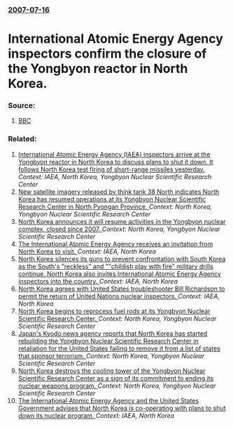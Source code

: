 ### [2007-07-16](/news/2007/07/16/index.md)

#  International Atomic Energy Agency inspectors confirm the closure of the Yongbyon reactor in North Korea. 




### Source:

1. [BBC](http://news.bbc.co.uk/2/hi/asia-pacific/6900184.stm)

### Related:

1. [ International Atomic Energy Agency (IAEA) inspectors arrive at the Yongbyon reactor in North Korea to discuss plans to shut it down. It follows North Korea test firing of short-range missiles yesterday. ](/news/2007/06/28/international-atomic-energy-agency-iaea-inspectors-arrive-at-the-yongbyon-reactor-in-north-korea-to-discuss-plans-to-shut-it-down-it-fol.md) _Context: IAEA, North Korea, Yongbyon Nuclear Scientific Research Center_
2. [New satellite imagery released by think tank 38 North indicates North Korea has resumed operations at its Yongbyon Nuclear Scientific Research Center in North Pyongan Province. ](/news/2017/01/27/new-satellite-imagery-released-by-think-tank-38-north-indicates-north-korea-has-resumed-operations-at-its-yongbyon-nuclear-scientific-resear.md) _Context: North Korea, Yongbyon Nuclear Scientific Research Center_
3. [North Korea announces it will resume activities in the Yongbyon nuclear complex, closed since 2007. ](/news/2013/04/2/north-korea-announces-it-will-resume-activities-in-the-yongbyon-nuclear-complex-closed-since-2007.md) _Context: North Korea, Yongbyon Nuclear Scientific Research Center_
4. [The International Atomic Energy Agency receives an invitation from North Korea to visit. ](/news/2012/03/19/the-international-atomic-energy-agency-receives-an-invitation-from-north-korea-to-visit.md) _Context: IAEA, North Korea_
5. [North Korea silences its guns to prevent confrontation with South Korea as the South's "reckless" and ""childish play with fire" military drills continue. North Korea also invites International Atomic Energy Agency inspectors into the country. ](/news/2010/12/21/north-korea-silences-its-guns-to-prevent-confrontation-with-south-korea-as-the-south-s-reckless-and-childish-play-with-fire-military-dr.md) _Context: IAEA, North Korea_
6. [North Korea agrees with United States troubleshooter Bill Richardson to permit the return of United Nations nuclear inspectors. ](/news/2010/12/20/north-korea-agrees-with-united-states-troubleshooter-bill-richardson-to-permit-the-return-of-united-nations-nuclear-inspectors.md) _Context: IAEA, North Korea_
7. [ North Korea begins to reprocess fuel rods at its Yongbyon Nuclear Scientific Research Center. ](/news/2009/04/25/north-korea-begins-to-reprocess-fuel-rods-at-its-yongbyon-nuclear-scientific-research-center.md) _Context: North Korea, Yongbyon Nuclear Scientific Research Center_
8. [ Japan's Kyodo news agency reports that North Korea has started rebuilding the Yongbyon Nuclear Scientific Research Center in retaliation for the United States failing to remove it from a list of states that sponsor terrorism. ](/news/2008/09/3/japan-s-kyodo-news-agency-reports-that-north-korea-has-started-rebuilding-the-yongbyon-nuclear-scientific-research-center-in-retaliation-fo.md) _Context: North Korea, Yongbyon Nuclear Scientific Research Center_
9. [ North Korea destroys the cooling tower of the Yongbyon Nuclear Scientific Research Center as a sign of its commitment to ending its nuclear weapons program. ](/news/2008/06/27/north-korea-destroys-the-cooling-tower-of-the-yongbyon-nuclear-scientific-research-center-as-a-sign-of-its-commitment-to-ending-its-nuclear.md) _Context: North Korea, Yongbyon Nuclear Scientific Research Center_
10. [ The International Atomic Energy Agency and the United States Government advises that North Korea is co-operating with plans to shut down its nuclear program. ](/news/2007/08/17/the-international-atomic-energy-agency-and-the-united-states-government-advises-that-north-korea-is-co-operating-with-plans-to-shut-down-it.md) _Context: IAEA, North Korea_
